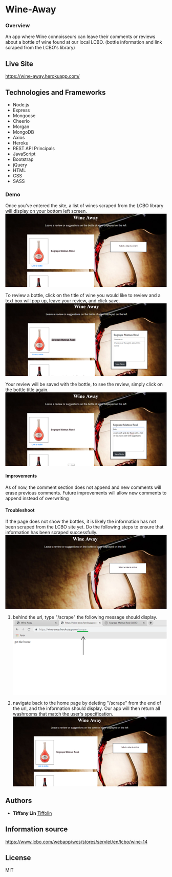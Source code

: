 # Wine-Away
### Overview
An app where Wine connoisseurs can leave their comments or reviews about a bottle of wine found at our local LCBO. 
(bottle information and link scraped from the LCBO's library)

## Live Site
https://wine-away.herokuapp.com/


## Technologies and Frameworks
* Node.js
* Express
* Mongoose
* Cheerio
* Morgan
* MongoDB
* Axios
* Heroku
* REST API Principals
* JavaScript
* Bootstrap
* jQuery
* HTML
* CSS
* SASS

### Demo

Once you've entered the site, a list of wines scraped from the LCBO library will display on your bottom left screen. 
![](appScreenshots/1.PNG)      


To review a bottle, click on the title of wine you would like to review and a text box will pop up, leave your review, and click save. 
![](appScreenshots/2.PNG)      


Your review will be saved with the bottle, to see the review, simply click on the bottle title again. 
![](appScreenshots/3.PNG)      


#### Improvements

As of now, the comment section does not append and new comments will erase previous comments. Future improvements will allow new comments to append instead of overwriting 


#### Troubleshoot

If the page does not show the bottles, it is likely the information has not been scraped from the LCBO site yet. Do the following steps to ensure that information has been scraped successfully. 
![](appScreenshots/4.PNG)  

1. behind the url, type "/scrape"
   the following message should display.
![](appScreenshots/5.PNG)      

2. navigate back to the home page by deleting "/scrape" from the end of the url, and the information should display. 
Our app will then return all washrooms that match the user's specification. 
![](appScreenshots/1.PNG)      


## Authors
* **Tiffany Lin**         [Tiffolin](https://github.com/Tiffolin)

## Information source
 https://www.lcbo.com/webapp/wcs/stores/servlet/en/lcbo/wine-14

## License
MIT

